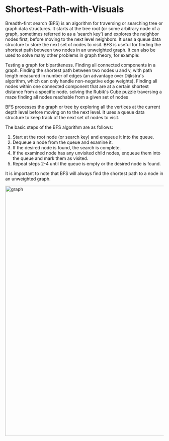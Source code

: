 # Shortest-Path-with-Visuals
Breadth-first search (BFS) is an algorithm for traversing or searching tree or graph data structures. It starts at the tree root (or some arbitrary node of a graph, sometimes referred to as a ‘search key’) and explores the neighbor nodes first, before moving to the next level neighbors.
It uses a queue data structure to store the next set of nodes to visit. BFS is useful for finding the shortest path between two nodes in an unweighted graph.
It can also be used to solve many other problems in graph theory, for example:

Testing a graph for bipartiteness.
Finding all connected components in a graph.
Finding the shortest path between two nodes u and v, with path length measured in number of edges (an advantage over Dijkstra's algorithm, which can only handle non-negative edge weights).
Finding all nodes within one connected component that are at a certain shortest distance from a specific node.
solving the Rubik's Cube puzzle
traversing a maze
finding all nodes reachable from a given set of nodes

BFS processes the graph or tree by exploring all the vertices at the current depth level before moving on to the next level. It uses a queue data structure to keep track of the next set of nodes to visit.

The basic steps of the BFS algorithm are as follows:

1. Start at the root node (or search key) and enqueue it into the queue.
2. Dequeue a node from the queue and examine it.
3. If the desired node is found, the search is complete.
4. If the examined node has any unvisited child nodes, enqueue them into the queue and mark them as visited.
5. Repeat steps 2-4 until the queue is empty or the desired node is found.

It is important to note that BFS will always find the shortest path to a node in an unweighted graph.

<img width="796" alt="graph" src="https://user-images.githubusercontent.com/114533891/212448008-f5ab0cf8-9aa6-45e1-a241-15d5cdfc2570.png">


